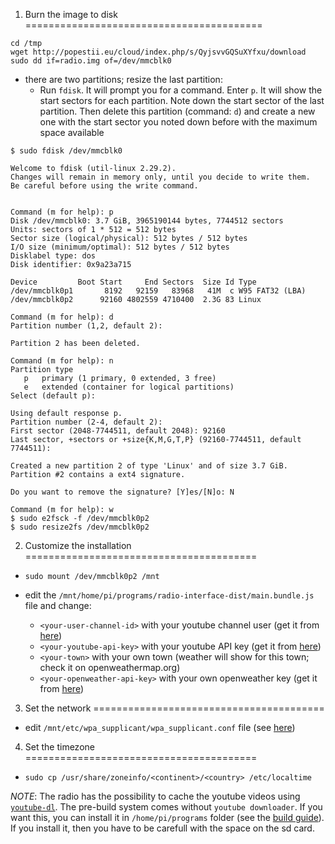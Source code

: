 1. Burn the image to disk
=========================================

```
cd /tmp
wget http://popestii.eu/cloud/index.php/s/QyjsvvGQSuXYfxu/download
sudo dd if=radio.img of=/dev/mmcblk0
```

* there are two partitions; resize the last partition:
    * Run `fdisk`. It will prompt you for a command. Enter `p`. It will 
      show the start sectors for each partition. Note down the start
      sector of the last partition. Then delete this partition (command: `d`)
      and create a new one with the start sector you noted down before
      with the maximum space available

```
$ sudo fdisk /dev/mmcblk0

Welcome to fdisk (util-linux 2.29.2).
Changes will remain in memory only, until you decide to write them.
Be careful before using the write command.


Command (m for help): p
Disk /dev/mmcblk0: 3.7 GiB, 3965190144 bytes, 7744512 sectors
Units: sectors of 1 * 512 = 512 bytes
Sector size (logical/physical): 512 bytes / 512 bytes
I/O size (minimum/optimal): 512 bytes / 512 bytes
Disklabel type: dos
Disk identifier: 0x9a23a715

Device         Boot Start     End Sectors  Size Id Type
/dev/mmcblk0p1       8192   92159   83968   41M  c W95 FAT32 (LBA)
/dev/mmcblk0p2      92160 4802559 4710400  2.3G 83 Linux

Command (m for help): d
Partition number (1,2, default 2):

Partition 2 has been deleted.

Command (m for help): n
Partition type
   p   primary (1 primary, 0 extended, 3 free)
   e   extended (container for logical partitions)
Select (default p):

Using default response p.
Partition number (2-4, default 2):
First sector (2048-7744511, default 2048): 92160
Last sector, +sectors or +size{K,M,G,T,P} (92160-7744511, default 7744511):

Created a new partition 2 of type 'Linux' and of size 3.7 GiB.
Partition #2 contains a ext4 signature.

Do you want to remove the signature? [Y]es/[N]o: N

Command (m for help): w
$ sudo e2fsck -f /dev/mmcblk0p2
$ sudo resize2fs /dev/mmcblk0p2
```

2. Customize the installation
========================================

* `sudo mount /dev/mmcblk0p2 /mnt`
* edit the `/mnt/home/pi/programs/radio-interface-dist/main.bundle.js`
  file and change: 

    * `<your-user-channel-id>` with your youtube channel user (get it from
      [here](https://support.google.com/youtube/answer/3250431?hl=en))
    * `<your-youtube-api-key>` with your youtube API key (get it from
      [here](https://developers.google.com/youtube/v3/getting-started))
    * `<your-town>` with your own town (weather will show for this town; check it on
      openweathermap.org)
    * `<your-openweather-api-key>` with your own openweather key (get it from
      [here](http://openweathermap.org/appid))

3. Set the network
========================================

* edit `/mnt/etc/wpa_supplicant/wpa_supplicant.conf` file (see
  [here](https://www.raspberrypi.org/documentation/configuration/wireless/wireless-cli.md))

4. Set the timezone
========================================

* `sudo cp /usr/share/zoneinfo/<continent>/<country> /etc/localtime` 

*NOTE*: The radio has the possibility to cache the youtube videos using
[`youtube-dl`](https://github.com/rg3/youtube-dl/). The pre-build system comes
without `youtube downloader`. If you want this, you can install it in
`/home/pi/programs` folder (see the [build guide]()). If you install it, then
you have to be carefull with the space on the sd card.
